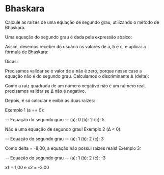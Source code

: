 # Bhaskara
Calcule as raízes de uma equação de segundo grau, utilizando o método de Bhaskara.

Uma equação do segundo grau é dada pela expressão abaixo:



Assim, devemos receber do usuário os valores de a, b e c, e aplicar a fórmula de Bhaskara:



Dicas:

Precisamos validar se o valor de a não é zero, porque nesse caso a equação não é do segundo grau.
Calculamos o discriminante Δ (delta):


Como a raiz quadrada de um número negativo não é um número real, precisamos validar se Δ não é negativo.

Depois, é só calcular e exibir as duas raízes:





Exemplo 1 (a == 0):

-- Equação do segundo grau --
(a): 0
(b): 2
(c): 5

Não é uma equação de segundo grau!
Exemplo 2 (Δ < 0):

-- Equação do segundo grau --
(a): 1
(b): 2
(c): 3

Como delta = -8,00, a equação não possui raízes reais!
Exemplo 3:

-- Equação do segundo grau --
(a): 1
(b): 2
(c): -3

x1 = 1,00 e x2 = -3,00
